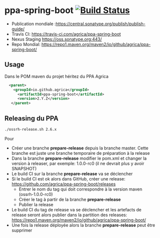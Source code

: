 # ppa-spring-boot [![Build Status](https://travis-ci.com/agrica/ppa-spring-boot.svg?branch=master)](https://travis-ci.com/agrica/ppa-spring-boot)


* Publication mondiale :https://central.sonatype.org/publish/publish-guide/
* Travis CI: https://travis-ci.com/agrica/ppa-spring-boot
* Nexus Staging  https://oss.sonatype.org:443/
* Repo Mondial: https://repo1.maven.org/maven2/io/github/agrica/ppa-spring-boot/

    
## Usage
Dans le POM maven du projet héritez du PPA Agrica
```xml
  <parent>
    <groupId>io.github.agrica</groupId>
      <artifactId>ppa-spring-boot</artifactId>
      <version>2.Y.Z</version>
   </parent>
```
## Releasing du PPA
```bash
./ossrh-release.sh 2.6.x
```
Pour
 * Créer une branche **prepare-release** depuis la branche master. Cette branche est juste une branche temporaire de préparation à la release
 * Dans la branche **prepare-release** modifier le pom.xml et changer la version à releaser, par exemple: 1.0.0-rc0 (il ne devrait plus y avoir SNAPSHOT)
 * Le build CI sur la branche **prepare-release** va se déclencher
 * Si le build CI est ok alors dans GitHub, créer une release: https://github.com/agrica/ppa-spring-boot/releases
   * Entrer le nom du tag qui doit correspondre à la version maven (ossrh-1.0.0-rc0)
   * Créer le tag à partir de la branche **prepare-release**
   * Publier la release
 * Le build CI du tag de release va se déclencher et les artefacts de release seront alors publier dans la partition des releases: https://repo1.maven.org/maven2/io/github/agrica/ppa-spring-boot/
 * Une fois la release déployée alors la branche **prepare-release** peut être supprimer

